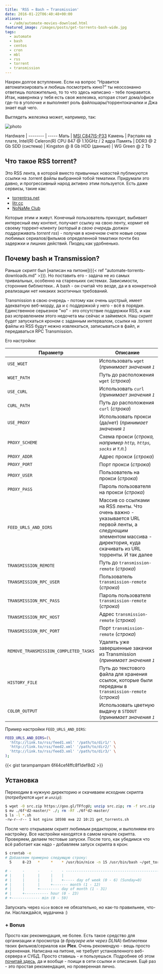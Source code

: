 ```yaml
---
title: 'RSS → Bash → Transmission'
date: 2016-01-22T06:40:48+00:00
aliases:
  - /adm/automate-movies-download.html
featured_image: /images/posts/get-torrents-bash-wide.jpg
tags:
  - automate
  - bash
  - centos
  - cron
  - mbl
  - rss
  - torrent
  - transmission
---
```


Нахрен долгое вступление. Если на вопрос "Нравится автоматизировать и любишь посмотреть кино?" ты неосознанно ответишь положительно, то то что здесь написано - тебе понравится. Итак, наверняка у тебя есть своя железяка, которая стоит дома/офисе где-то в уголочке и выполняет роль файлошары/торрентокачалки и Джа знает ещё чего.

<!--more-->

Выглядеть железяка может, например, так:

![photo](https://hsto.org/webt/jh/6r/op/jh6ropq-xh3wzvjgerxtpi_06t4.jpeg)
  
Hardware | 
-------- | -----
Мать | [MSI C847IS-P33](http://ru.msi.com/product/motherboard/C847ISP33.html#hero-overview)
Камень | Распаян на плате, Intel(R) Celeron(R) CPU 847 @ 1.10GHz / 2 ядра
Память | DDR3 @ 2 Gb
SDD (система) | Kingston @ 8 Gb
HDD (данные) | WG Green @ 2 Tb

## Что такое RSS torrent?

Это RSS лента, в которой вместо привычных новостей публикуются ссылки на .torrent файлы выбранной тобой тематики. Придумали это давно, и прогрессивный народ активно этим пользуется. Есть даже сервисы, такие как:

* [torrentrss.net](http://torrentrss.net/)
* [litr.cc](http://litr.cc/)
* [NoNaMe Club](http://nnm-club.me/forum/viewtopic.php?t=192770)

Которые этим и живут. Конечный пользователь приходит, выбивает интересный ему контент, получает ссылку на свою ленту, кормит её своему торрент-клиенту (_который в свою очередь должен поддерживать torrent rss_) - получая в конечном счете новые серии любимых сериалов/фильмов определенной тематики почти без задержки и лишних действий. Пиздец как удобненько.

## Почему bash и Transmission?

Раньше скрипт был [написан на питоне]({{< ref "automate-torrents-downloads.md" >}}). Но поставить его - задача не из самых тривиальных, особенно на стареньких системах. Зависимости, сторонние библиотеки.. А bash - он считай что везде, да и в конкретной реализации нет никаких экзотичных требований.
  
Transmission в свою очередь - потому как очень шустрый, имеет адекватную веб-морду, да и с поддержкой у него - всё в порядке. Единственное серьезное "но" - это отсутствие поддержки RSS, и как раз исправлением этого недочета мы сейчас и займемся. Наш скрипт будет запускаться кроном с заданным интервалом, ссылки на .torrent файлы из RSS будут нежно извлекаться, записываться в файл, и передаваться RPC Transmission. 

Его настройки:

Параметр | Описание
-------- | --------
`USE_WGET` | Использовать `wget` (<em>принимает значения `1`|``</em>)
`WGET_PATH` | Путь до расположения `wget` (<em>строка</em>)
`USE_CURL` | Использовать `curl` (<em>принимает значения `1`|``</em>)
`CURL_PATH` | Путь до расположения `curl` (<em>строка</em>)
`USE_PROXY` | Использовать прокси (да/нет) (<em>принимает значения `1`|``</em>)
`PROXY_SCHEME` | Схема прокси (<em>строка, например `http`, `https`, `socks` и т.п.</em>)
`PROXY_ADDR` | Адрес прокси (<em>строка</em>)
`PROXY_PORT` | Порт прокси (<em>строка</em>)
`PROXY_USER` | Пользователь на прокси (<em>строка</em>)
`PROXY_PASS` | Пароль пользователя на прокси (<em>строка</em>)
`FEED_URLS_AND_DIRS` | Массив со ссылками на RSS ленты. Что очень важно - указывается URL первой ленты, а следующим элементом массива - директория, куда скачивать из URL торренты. И так далее
`TRANSMISSION_REMOTE` | Путь до `transmission-remote` (<em>строка</em>)
`TRANSMISSION_RPC_USER` | Пользователь `transmission-remote` (<em>строка</em>)
`TRANSMISSION_RPC_PASS` | Пароль пользователя `transmission-remote` (<em>строка</em>)
`TRANSMISSION_RPC_HOST` | Адрес `transmission-remote` (<em>строка</em>)
`TRANSMISSION_RPC_PORT` | Порт `transmission-remote` (<em>строка</em>)
`REMOVE_TRANSMISSION_COMPLETED_TASKS` | Удалять уже завершенные закачки из Transmission (<em>принимает значения `1`|``</em>)
`HISTORY_FILE` | Путь до текстового файла для хранения ссылок, которые были переданы в `transmission-remote` (<em>строка</em>)
`COLOR_OUTPUT` | Использовать цветную выдачу в `STDOUT` (<em>принимает значения `1`|``</em>)

Пример настройки `FEED_URLS_AND_DIRS`:

```bash
FEED_URLS_AND_DIRS=(\
  'http://link.to/rss/feed1.xml' '/path/to/dir1/' \
  'http://link.to/rss/feed2.xml' '/path/to/dir2/' \
  'http://link.to/rss/feed3.xml' '/path/to/dir3/' \
);
```

{{< gist tarampampam 6f44cef4ffc8f1def8d2 >}}

## Установка

Переходим в нужную директорию и скачиваем исходник скрипта (_потребуются `wget` и `unzip`_):

```bash
$ wget -O src.zip https://goo.gl/TFfcgU; unzip src.zip; rm -f src.zip
$ mv ./6f*d2-master/* ./; rm -Rf ./6f*d2-master/
$ ls -l *.sh
-rw-r--r-- 1 kot nginx 10598 янв 22 10:21 get_torrents.sh
```

После чего открываем скрипт любимым редактором, и выполняем его настройку. Все настройки находятся в самом начале скрипта. Проверяем, делаем тестовые запуски. После того, как убедимся что всё работает как надо - добавляем запуск скрипта в крон:

```bash
$ crontab -e
# Добавляем примерно следующую строку:
  5     8-23   *     *    * /usr/bin/nice -n 15 /usr/bin/bash ~/get_torrents.sh

# -     -      -     -    - ----------------------------------------------------------------
# |     |      |     |    |
# |     |      |     |    +----- day of week (0 - 6) (Sunday=0)
# |     |      |     +------- month (1 - 12)
# |     |      +--------- day of month (1 - 31)
# |     +----------- hour (0 - 23)
# +------------- min (0 - 59)
```

Запускать через `nice` вовсе не обязательно, но как-то правильнее, что-ли. Наслаждайся, мудачина :)

### + Bonus

Просто как рекомендация, не более. Есть такое средство для организации и просмотра (_в браузере или через DLNA_) библиотеки твоих фильмов/сериалов как **Plex**. Очень рекомендую - вещь просто ахрененная. Написана на питоне, не требует установленного веб-сервера и СУБД. Просто ставишь - и пользуешься. Подробнее об этом [почитай здесь](https://plex.tv/features), да и вообще - поищи в сети ссылки и описания. Ещё раз - это простая рекомендация, но проверенная лично.